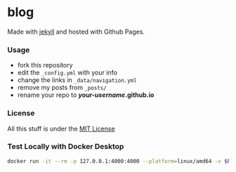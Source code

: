 # blog
Made with [jekyll](http://jekyllrb.com) and hosted with Github Pages.


### Usage

* fork this repository
* edit the `_config.yml` with your info
* change the links in `_data/navigation.yml`
* remove my posts from `_posts/`
* rename your repo to ***your-username*.github.io**

### License
All this stuff is under the [MIT License](https://raw.githubusercontent.com/getmicah/getmicah.github.io/master/LICENSE)

### Test Locally with Docker Desktop

```sh
docker run -it --rm -p 127.0.0.1:4000:4000 --platform=linux/amd64 -v $PWD:/srv/jekyll -w /srv/jekyll --entrypoint=sh ruby:2.5.0 -c 'bundle install && bundle exec jekyll serve --host=0.0.0.0'
```
